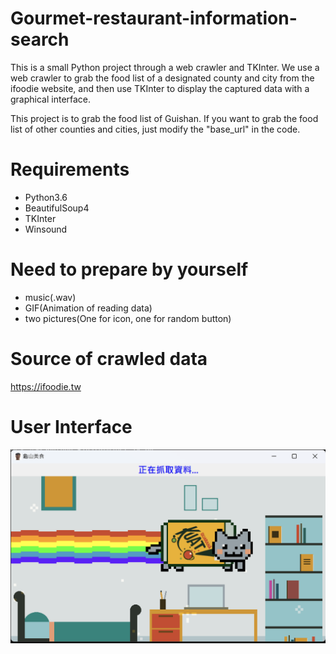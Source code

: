 # Gourmet-restaurant-information-search
This is a small Python project through a web crawler and TKInter. We use a web crawler to grab the food list of a designated county and city from the ifoodie website, and then use TKInter to display the captured data with a graphical interface.

This project is to grab the food list of Guishan. If you want to grab the food list of other counties and cities, just modify the "base_url" in the code.
# Requirements
* Python3.6
* BeautifulSoup4
* TKInter
* Winsound
# Need to prepare by yourself
* music(.wav)
* GIF(Animation of reading data)
* two pictures(One for icon, one for random button)
# Source of crawled data
https://ifoodie.tw
# User Interface
![GITHUB](https://github.com/Cheung1020/Gourmet-restaurant-information-search/blob/main/read%20data%20screen.png "read")
